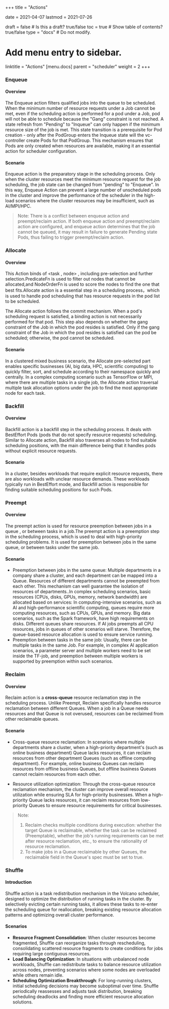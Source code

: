 +++
title =  "Actions"

date = 2021-04-07
lastmod = 2021-07-26

draft = false  # Is this a draft? true/false
toc = true  # Show table of contents? true/false
type = "docs"  # Do not modify.

# Add menu entry to sidebar.
linktitle = "Actions"
[menu.docs]
  parent = "scheduler"
  weight = 2
+++



### Enqueue

#### Overview

The Enqueue action filters qualified jobs into the queue to be scheduled. When the minimum number of resource requests under a Job cannot be met, even if the scheduling action is performed for a pod under a Job, pod will not be able to schedule because the "Gang" constraint is not reached. A state refresh from "Pending" to "Inqueue" can only happen if the minimum resource size of the job is met. This state transition is a prerequisite for Pod creation - only after the PodGroup enters the Inqueue state will the vc-controller create Pods for that PodGroup. This mechanism ensures that Pods are only created when resources are available, making it an essential action for scheduler configuration.

#### Scenario

Enqueue action is the preparatory stage in the scheduling process. Only when the cluster resources meet the minimum resource request for the job scheduling, the job state can be changed from "pending" to "Enqueue". In this way, Enqueue Action can prevent a large number of unscheduled pods in the cluster and improve the performance of the scheduler in the high-load scenarios where the cluster resources may be insufficient, such as AI/MPI/HPC.

> Note: There is a conflict between enqueue action and preempt/reclaim action. If both enqueue action and preempt/reclaim action are configured, and enqueue action determines that the job cannot be queued, it may result in failure to generate Pending state Pods, thus failing to trigger preempt/reclaim action.


### Allocate 

#### Overview

This Action binds of <task , node> , including pre-selection and further selection.PredicateFn is used to filter out nodes that cannot be allocated,and NodeOrderFn is used to score the nodes to find the one that best fits.Allocate action is a essential step in a scheduling process，which is used to handle pod scheduling that has resource requests in the pod list to be scheduled.

The Allocate action follows the commit mechanism. When a pod's scheduling request is satisfied, a binding action is not necessarily performed for that pod. This step also depends on whether the gang constraint of the Job in which the pod resides is satisfied. Only if the gang constraint of the Job in which the pod resides is satisfied can the pod be scheduled; otherwise, the pod cannot be scheduled.

#### Scenario

In a clustered mixed business scenario, the Allocate pre-selected part enables specific businesses (AI, big data, HPC, scientific computing) to quickly filter, sort, and schedule according to their namespace quickly and centrally. In a complex computing scenario such as TensorFlow or MPI, where there are multiple tasks in a single job, the Allocate action traversal multiple task allocation options under the job to find the most appropriate node for each task.

### Backfill

#### Overview

Backfill action is a backfill step in the scheduling process. It deals with BestEffort Pods (pods that do not specify resource requests) scheduling. Similar to Allocate action, Backfill also traverses all nodes to find suitable scheduling positions, with the main difference being that it handles pods without explicit resource requests.

#### Scenario

In a cluster, besides workloads that require explicit resource requests, there are also workloads with unclear resource demands. These workloads typically run in BestEffort mode, and Backfill action is responsible for finding suitable scheduling positions for such Pods.

### Preempt

#### Overview

The preempt action is used for resource preemption between jobs in a queue , or between tasks in a job.The preempt action is a preemption step in the scheduling process, which is used to deal with high-priority scheduling problems. It is used for preemption between jobs in the same queue, or between tasks under the same job.

#### Scenario

- Preemption between jobs in the same queue: Multiple departments in a company share a cluster, and each department can be mapped into a Queue. Resources of different departments cannot be preempted from each other. This mechanism can well guarantee the isolation of resources of departments..In complex scheduling scenarios, basic resources (CPUs, disks, GPUs, memory, network bandwidth) are allocated based on services: In computing-intensive scenarios, such as AI and high-performance scientific computing, queues require more computing resources, such as CPUs, GPUs, and memory. Big data scenarios, such as the Spark framework, have high requirements on disks. Different queues share resources. If AI jobs preempts all CPU resources, jobs in queues of other scenarios will starve. Therefore, the queue-based resource allocation is used to ensure service running.
- Preemption between tasks in the same job: Usually, there can be multiple tasks in the same Job. For example, in complex AI application scenarios, a parameter server and multiple workers need to be set inside the TF-job, and preemption between multiple workers is supported by preemption within such scenarios.

### Reclaim

#### Overview

Reclaim action is a **cross-queue** resource reclamation step in the scheduling process. Unlike Preempt, Reclaim specifically handles resource reclamation between different Queues. When a job in a Queue needs resources and that Queue is not overused, resources can be reclaimed from other reclaimable queues.

#### Scenario

- Cross-queue resource reclamation: In scenarios where multiple departments share a cluster, when a high-priority department's (such as online business department) Queue lacks resources, it can reclaim resources from other department Queues (such as offline computing department). For example, online business Queues can reclaim resources from offline business Queues, but offline business Queues cannot reclaim resources from each other.

- Resource utilization optimization: Through the cross-queue resource reclamation mechanism, the cluster can improve overall resource utilization while ensuring SLA for high-priority businesses. When a high-priority Queue lacks resources, it can reclaim resources from low-priority Queues to ensure resource requirements for critical businesses.

> Note:
> 
> 1. Reclaim checks multiple conditions during execution: whether the target Queue is reclaimable, whether the task can be reclaimed (Preemptable), whether the job's running requirements can be met after resource reclamation, etc., to ensure the rationality of resource reclamation.
> 2. To make jobs in a Queue reclaimable by other Queues, the reclaimable field in the Queue's spec must be set to true.

### Shuffle

#### Introduction

Shuffle action is a task redistribution mechanism in the Volcano scheduler, designed to optimize the distribution of running tasks in the cluster. By selectively evicting certain running tasks, it allows these tasks to re-enter the scheduling queue for reallocation, breaking existing resource allocation patterns and optimizing overall cluster performance.

#### Scenarios

- **Resource Fragment Consolidation**: When cluster resources become fragmented, Shuffle can reorganize tasks through rescheduling, consolidating scattered resource fragments to create conditions for jobs requiring large contiguous resources.
- **Load Balancing Optimization**: In situations with unbalanced node workloads, Shuffle can redistribute tasks to balance resource utilization across nodes, preventing scenarios where some nodes are overloaded while others remain idle.
- **Scheduling Optimization Breakthrough**: For long-running clusters, initial scheduling decisions may become suboptimal over time. Shuffle periodically reassesses and adjusts task distribution, breaking scheduling deadlocks and finding more efficient resource allocation solutions.